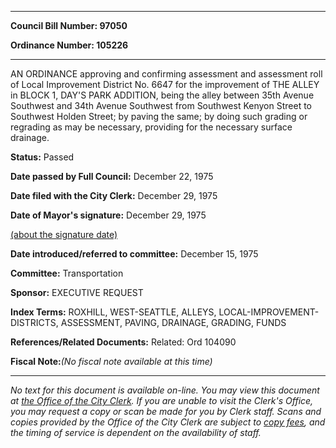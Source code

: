 

********

**Council Bill Number: 97050**
   
**Ordinance Number: 105226**
********

 AN ORDINANCE approving and confirming assessment and assessment roll of Local Improvement District No. 6647 for the improvement of THE ALLEY in BLOCK 1, DAY'S PARK ADDITION, being the alley between 35th Avenue Southwest and 34th Avenue Southwest from Southwest Kenyon Street to Southwest Holden Street; by paving the same; by doing such grading or regrading as may be necessary, providing for the necessary surface drainage.

**Status:** Passed
   
**Date passed by Full Council:** December 22, 1975
   
**Date filed with the City Clerk:** December 29, 1975
   
**Date of Mayor's signature:** December 29, 1975
   
[(about the signature date)](/~public/approvaldate.htm)
   
   
   
**Date introduced/referred to committee:** December 15, 1975
   
**Committee:** Transportation
   
**Sponsor:** EXECUTIVE REQUEST
   
   
**Index Terms:** ROXHILL, WEST-SEATTLE, ALLEYS, LOCAL-IMPROVEMENT-DISTRICTS, ASSESSMENT, PAVING, DRAINAGE, GRADING, FUNDS

**References/Related Documents:** Related: Ord 104090

**Fiscal Note:**_(No fiscal note available at this time)_
********

_No text for this document is available on-line. You may view this document at [the Office of the City Clerk](http://www.seattle.gov/leg/clerk/contactUs.htm). If you are unable to visit the Clerk's Office, you may request a copy or scan be made for you by Clerk staff. Scans and copies provided by the Office of the City Clerk are subject to [copy fees](http://clerk.seattle.gov/~public/clerkfees.htm), and the timing of service is dependent on the availability of staff._

